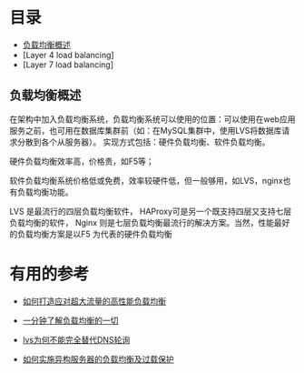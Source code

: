 
# 目录
  
  * [负载均衡概述](#负载均衡概述)
  * [Layer 4 load balancing]
  * [Layer 7 load balancing]


## 负载均衡概述

在架构中加入负载均衡系统，负载均衡系统可以使用的位置：可以使用在web应用服务之前，也可用在数据库集群前（如：在MySQL集群中，使用LVS将数据库请求分散到各个从服务器）。
实现方式包括：硬件负载均衡、软件负载均衡。

硬件负载均衡效率高，价格贵，如F5等；

软件负载均衡系统价格低或免费，效率较硬件低，但一般够用，如LVS，nginx也有负载均衡功能。

LVS 是最流行的四层负载均衡软件， HAProxy可是另一个既支持四层又支持七层负载均衡的软件， Nginx 则是七层负载均衡最流行的解决方案。当然，性能最好的负载均衡方案是以F5 为代表的硬件负载均衡
   
   
   
   # 有用的参考
   
   * [如何打造应对超大流量的高性能负载均衡](https://mp.weixin.qq.com/s?__biz=MzI4NTA1MDEwNg==&mid=2650763691&idx=1&sn=e5f6e863e54b347d431e99dccee1b6be&chksm=f3f9c43ec48e4d28ff6b5cc3a6795db08ba89e6aaf330dba5a09d853ff96e2fc05d31d63ddb4&scene=21#wechat_redirect)
   
   * [一分钟了解负载均衡的一切](https://mp.weixin.qq.com/s?__biz=MjM5ODYxMDA5OQ==&mid=2651959585&idx=1&sn=0a9222cbfeb62a662edffafb7f0b43ae&scene=21#wechat_redirect)
   
   * [lvs为何不能完全替代DNS轮询](https://mp.weixin.qq.com/s?__biz=MjM5ODYxMDA5OQ==&mid=2651959595&idx=1&sn=5f0633afd24c547b895f29f6538baa99&scene=21#wechat_redirect)
   
   * [如何实施异构服务器的负载均衡及过载保护](https://mp.weixin.qq.com/s?__biz=MjM5ODYxMDA5OQ==&mid=2651959601&idx=1&sn=5684c39676b1f6d9366d9d15a2cdcec3&scene=21#wechat_redirect)
